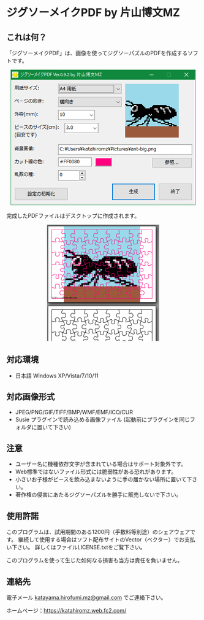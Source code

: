 ﻿# ジグソーメイクPDF by 片山博文MZ

## これは何？

「ジグソーメイクPDF」は、画像を使ってジグソーパズルのPDFを作成するソフトです。

<p align="center">
	<img src="img/screenshot.png" alt="[スクリーンショット]" />
</p>

完成したPDFファイルはデスクトップに作成されます。

<p align="center">
	<img src="img/screenshot2.png" alt="[スクリーンショット]" />
</p>

## 対応環境

- 日本語 Windows XP/Vista/7/10/11

## 対応画像形式

- JPEG/PNG/GIF/TIFF/BMP/WMF/EMF/ICO/CUR
- Susie プラグインで読み込める画像ファイル (起動前にプラグインを同じフォルダに置いて下さい)

## 注意

- ユーザー名に機種依存文字が含まれている場合はサポート対象外です。
- Web標準ではないファイル形式には脆弱性がある恐れがあります。
- 小さいお子様がピースを飲み込まないように手の届かない場所に置いて下さい。
- 著作権の侵害にあたるジグソーパズルを勝手に販売しないで下さい。

## 使用許諾

このプログラムは、試用期間のある1200円（手数料等別途）のシェアウェアです。
継続して使用する場合はソフト配布サイトのVector（ベクター）でお支払い下さい。
詳しくはファイルLICENSE.txtをご覧下さい。

このプログラムを使って生じた如何なる損害も当方は責任を負いません。

## 連絡先

電子メール katayama.hirofumi.mz@gmail.com でご連絡下さい。

ホームページ：https://katahiromz.web.fc2.com/
